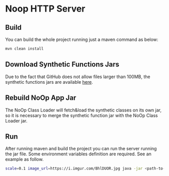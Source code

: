 # Noop HTTP Server

## Build
You can build the whole project running just a maven command as below:

```bash
mvn clean install
```

## Download Synthetic Functions Jars
Due to the fact that GitHub does not allow files larger than 100MB, the synthetic functions jars are available [here](https://drive.google.com/drive/folders/1may8W9W25W8LnQ5dxIX0aCtMlLPjewcq?usp=sharing).

## Rebuild NoOp App Jar
The NoOp Class Loader will fetch&load the synthetic classes on its own jar, so it is necessary to merge the synthetic function jar with the NoOp Class Loader jar.

## Run
After running maven and build the project you can run the server running the jar file. Some environment variables definition are required.  See an example as follow.

```bash
scale=0.1 image_url=https://i.imgur.com/BhlDUOR.jpg java -jar <path-to-the-rebuilded-jar> <path-to-synthetic-func-jar>
```
